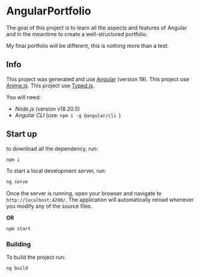# AngularPortfolio

The goal of this project is to learn all the aspects and features of Angular and in the meantime to create a well-structured portfolio.

My final portfolio will be different, this is nothing more than a test.


## Info

This project was generated and use [Angular](https://angular.dev/overview) (version 19).
This project use [Anime.js](https://animejs.com/).
This project use [Typed.js](https://mattboldt.com/demos/typed-js/).

You will need:
- *Node.js* (version v18.20.5)
- *Angular CLI* (use: ```npm i -g @angular/cli ```)


## Start up

to download all the dependency, run:
```bash
npm i
```

To start a local development server, run:

```bash
ng serve
```
Once the server is running, open your browser and navigate to `http://localhost:4200/`. The application will automatically reload whenever you modify any of the source files.

**OR**
```bash
npm start
```

### Building

To build the project run:

```bash
ng build
```
